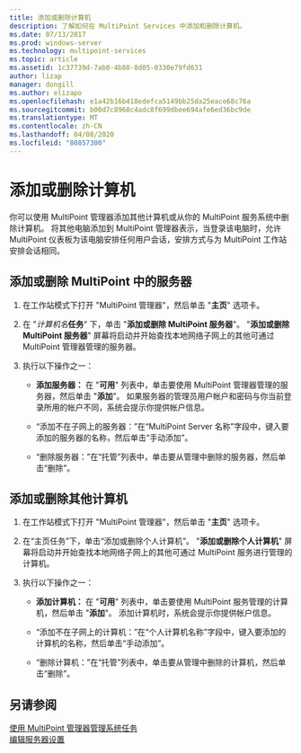 ```yaml
---
title: 添加或删除计算机
description: 了解如何在 MultiPoint Services 中添加和删除计算机。
ms.date: 07/13/2017
ms.prod: windows-server
ms.technology: multipoint-services
ms.topic: article
ms.assetid: 1c37739d-7ab0-4b80-8d05-0330e79fd631
author: lizap
manager: dongill
ms.author: elizapo
ms.openlocfilehash: e1a42b16b418edefca5149bb25da25eace68c76a
ms.sourcegitcommit: b00d7c8968c4adc8f699dbee694afe6ed36bc9de
ms.translationtype: MT
ms.contentlocale: zh-CN
ms.lasthandoff: 04/08/2020
ms.locfileid: "80857300"
---
```

# <a name="add-or-remove-computers"></a>添加或删除计算机
你可以使用 MultiPoint 管理器添加其他计算机或从你的 MultiPoint 服务系统中删除计算机。 将其他电脑添加到 MultiPoint 管理器表示，当登录该电脑时，允许 MultiPoint 仪表板为该电脑安排任何用户会话，安排方式与为 MultiPoint 工作站安排会话相同。  
  
## <a name="to-add-or-remove-servers-in-multipoint"></a>添加或删除 MultiPoint 中的服务器  
  
1.  在工作站模式下打开 "MultiPoint 管理器"，然后单击 "**主页**" 选项卡。  
  
2.  在 "*计算机名***任务**" 下，单击 "**添加或删除 MultiPoint 服务器**"。 "**添加或删除 MultiPoint 服务器**" 屏幕将启动并开始查找本地网络子网上的其他可通过 MultiPoint 管理器管理的服务器。  
  
3.  执行以下操作之一：  
  
    -   **添加服务器：** 在 "**可用**" 列表中，单击要使用 MultiPoint 管理器管理的服务器，然后单击 "**添加**"。 如果服务器的管理员用户帐户和密码与你当前登录所用的帐户不同，系统会提示你提供帐户信息。  
  
    -   “添加不在子网上的服务器：”在“MultiPoint Server 名称”字段中，键入要添加的服务器的名称，然后单击“手动添加”。  
  
    -   “删除服务器：”在“托管”列表中，单击要从管理中删除的服务器，然后单击“删除”。  
  
## <a name="to-add-or-remove-other-computers"></a>添加或删除其他计算机  
  
1.  在工作站模式下打开 "MultiPoint 管理器"，然后单击 "**主页**" 选项卡。  
  
2.  在“主页任务”下，单击“添加或删除个人计算机”。 "**添加或删除个人计算机**" 屏幕将启动并开始查找本地网络子网上的其他可通过 MultiPoint 服务进行管理的计算机。  
  
3.  执行以下操作之一：  
  
    -   **添加计算机：** 在 "**可用**" 列表中，单击要使用 MultiPoint 服务管理的计算机，然后单击 "**添加**"。 添加计算机时，系统会提示你提供帐户信息。  
  
    -   “添加不在子网上的计算机：”在“个人计算机名称”字段中，键入要添加的计算机的名称，然后单击“手动添加”。  
  
    -   “删除计算机：”在“托管”列表中，单击要从管理中删除的计算机，然后单击“删除”。  
  
## <a name="see-also"></a>另请参阅  
[使用 MultiPoint 管理器管理系统任务](Manage-System-Tasks-Using-MultiPoint-Manager.md)  
[编辑服务器设置](Edit-Server-Settings.md)